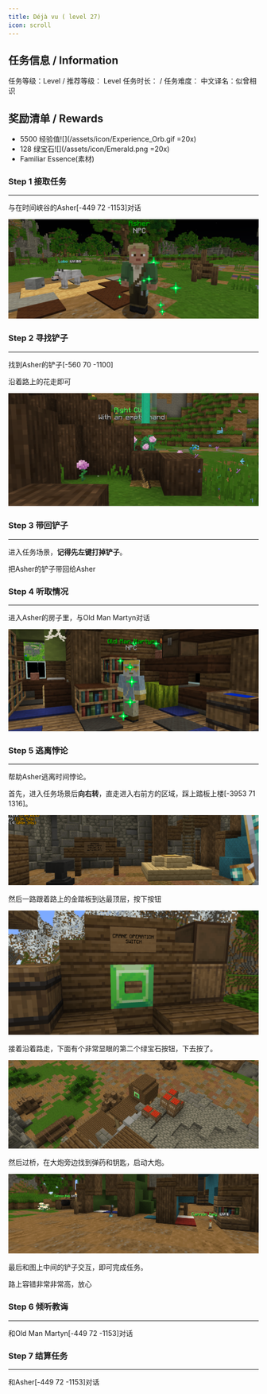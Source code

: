 ```yaml
---
title: Déjà vu ( level 27)
icon: scroll
---
```


## 任务信息 / Information
任务等级：Level  / 推荐等级： Level 
任务时长： / 任务难度： 
中文译名：似曾相识


## 奖励清单 / Rewards

+ 5500 经验值![](/assets/icon/Experience_Orb.gif =20x)
+ 128 绿宝石![](/assets/icon/Emerald.png =20x)
+ Familiar Essence(素材)

### Step 1 接取任务
---

与在时间峡谷的<NPC>Asher</NPC><CC>[-449 72 -1153]</CC>对话

![](/assets/img/lv27-1.png)


### Step 2 寻找铲子
---

找到<NPC>Asher</NPC>的铲子<CC>[-560 70 -1100]</CC>

沿着路上的花走即可

![](/assets/img/lv27-3.png)

### Step 3 带回铲子
---

进入任务场景，**记得先左键打掉铲子**。

把<NPC>Asher</NPC>的铲子带回给<NPC>Asher</NPC>

### Step 4 听取情况
--- 

进入<NPC>Asher</NPC>的房子里，与<NPC>Old Man Martyn</NPC>对话

![](/assets/img/lv27-4.png)

### Step 5 逃离悖论
---

帮助<NPC>Asher</NPC>逃离时间悖论。

首先，进入任务场景后**向右转**，直走进入右前方的区域，踩上踏板上楼<CC>[-3953 71 1316]</CC>。

![](/assets/img/lv27-5.png)

然后一路跟着路上的金踏板到达最顶层，按下按钮

![](/assets/img/lv27-6.png)

接着沿着路走，下面有个非常显眼的第二个绿宝石按钮，下去按了。

![](/assets/img/lv27-7.png)

然后过桥，在大炮旁边找到弹药和钥匙，启动大炮。

![](/assets/img/lv27-8.png)

最后和图上中间的铲子交互，即可完成任务。

路上容错非常非常高，放心

### Step 6 倾听教诲
--- 

和<NPC>Old Man Martyn</NPC><CC>[-449 72 -1153]</CC>对话

### Step 7 结算任务
--- 

和<NPC>Asher</NPC><CC>[-449 72 -1153]</CC>对话



